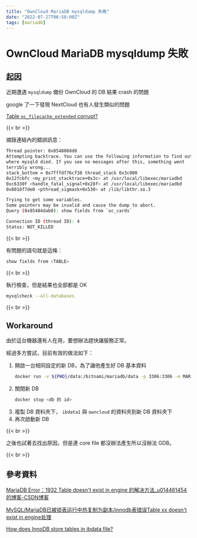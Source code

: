 ```yaml
---
title: "OwnCloud MariaDB mysqldump 失敗"
date: "2022-07-27T06:58:00Z"
tags: [mariadb]
---
```


# OwnCloud MariaDB mysqldump 失敗

## 起因

近期遭遇 `mysqldump` 備份 OwnCloud 的 DB 結果 crash 的問題

google 了一下發現 NextCloud 也有人發生類似的問題

[Table `oc_filecache_extended` corrupt?](https://help.nextcloud.com/t/table-oc-filecache-extended-corrupt/123149)

{{< br >}}

摘錄連結內的錯誤訊息：

```Bash
Thread pointer: 0x8548068d8
Attempting backtrace. You can use the following information to find out
where mysqld died. If you see no messages after this, something went
terribly wrong...
stack_bottom = 0x7fffdf76cf38 thread_stack 0x3c000
0x12fcbfc <my_print_stacktrace+0x3c> at /usr/local/libexec/mariadbd
0xc6330f <handle_fatal_signal+0x28f> at /usr/local/libexec/mariadbd
0x8018f7de0 <pthread_sigmask+0x530> at /lib/libthr.so.3

Trying to get some variables.
Some pointers may be invalid and cause the dump to abort.
Query (0x85484dab0): show fields from `oc_cards`

Connection ID (thread ID): 4
Status: NOT_KILLED
```

{{< br >}}

有問題的語句就是這條：

```Bash
show fields from <TABLE>
```

{{< br >}}

執行檢查，但是結果也全部都是 OK

```Bash
mysqlcheck --all-databases
```

{{< br >}}

## Workaround

由於這台機器還有人在用，要想辦法趕快讓服務正常。

經過多方嘗試，目前有效的做法如下：

1. 開啟一台相同設定的新 DB，為了讓他產生好 DB 基本資料
    ```Bash
    docker run -v ${PWD}/data:/bitnami/mariadb/data -p 3306:3306 -e MARIADB_ROOT_PASSWORD=mypassword -d bitnami/mariadb:10.5.15
    ```
2. 關閉新 DB
    ```Bash
    docker stop <db 的 id>
    ```
3. 複製 DB 資料夾下， `ibdata1` 與 `owncloud` 的資料夾到新 DB 資料夾下
4. 再次啟動新 DB

{{< br >}}

之後也試著去找出原因，但是連 core file 都沒辦法產生所以沒辦法 GDB。

{{< br >}}

## 參考資料

[MariaDB Error：1932 Table doesn't exist in engine 的解决方法_u014461454的博客-CSDN博客](https://blog.csdn.net/hawht/article/details/84246261)

[MySQL/MariaDB已被锁表运行中热复制为副本/innodb表错误Table xx doesn't exist in engine处理](https://blog.path8.net/archives/7608.html)

[How does InnoDB store tables in ibdata file?](https://dba.stackexchange.com/questions/62989/how-does-innodb-store-tables-in-ibdata-file)